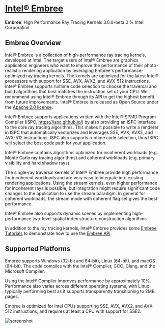 ﻿# [Intel® Embree](https://chocolatey.org/packages/embree.install)

**Embree**: High Performance Ray Tracing Kernels 3.6.0-beta.0 % Intel Corporation

## Embree Overview
Intel® Embree is a collection of high-performance ray tracing kernels, developed at Intel. The target users of Intel® Embree are graphics application engineers who want to improve the performance of their photo-realistic rendering application by leveraging Embree's performance-optimized ray tracing kernels. The kernels are optimized for the latest Intel® processors with support for SSE, AVX, AVX2, and AVX-512 instructions. Intel® Embree supports runtime code selection to choose the traversal and build algorithms that best matches the instruction set of your CPU. We recommend using Intel® Embree through its API to get the highest benefit from future improvements. Intel® Embree is released as Open Source under the [Apache 2.0 license](http://www.apache.org/licenses/LICENSE-2.0).

Intel® Embree supports applications written with the Intel® SPMD Program Compiler (ISPC, https://ispc.github.io/) by also providing an ISPC interface to the core ray tracing algorithms. This makes it possible to write a renderer in ISPC that automatically vectorizes and leverages SSE, AVX, AVX2, and AVX-512 instructions. ISPC also supports runtime code selection, thus ISPC will select the best code path for your application.

Intel® Embree contains algorithms optimized for incoherent workloads (e.g. Monte Carlo ray tracing algorithms) and coherent workloads (e.g. primary visibility and hard shadow rays).

The single-ray traversal kernels of Intel® Embree provide high performance for incoherent workloads and are very easy to integrate into existing rendering applications. Using the stream kernels, even higher performance for incoherent rays is possible, but integration might require significant code changes to the application to use the stream paradigm. In general for coherent workloads, the stream mode with coherent flag set gives the best performance.

Intel® Embree also supports dynamic scenes by implementing high-performance two-level spatial index structure construction algorithms.

In addition to the ray tracing kernels, Intel® Embree provides some [Embree Tutorials](https://github.com/embree/embree#embree-tutorials) to demonstrate how to use the [Embree API](https://github.com/embree/embree#embree-api).

## Supported Platforms
Embree supports Windows (32-bit and 64-bit), Linux (64-bit), and macOS (64-bit). The code compiles with the Intel® Compiler, GCC, Clang, and the Microsoft Compiler.

Using the Intel® Compiler improves performance by approximately 10%. Performance also varies across different operating systems, with Linux typically performing best as it supports transparently transitioning to 2MB pages.

Embree is optimized for Intel CPUs supporting SSE, AVX, AVX2, and AVX-512 instructions, and requires at least a CPU with support for SSE2.

![screenshot](https://cdn.jsdelivr.net/gh/chtof/chocolatey-packages/automatic/embree.install/screenshot.png)
